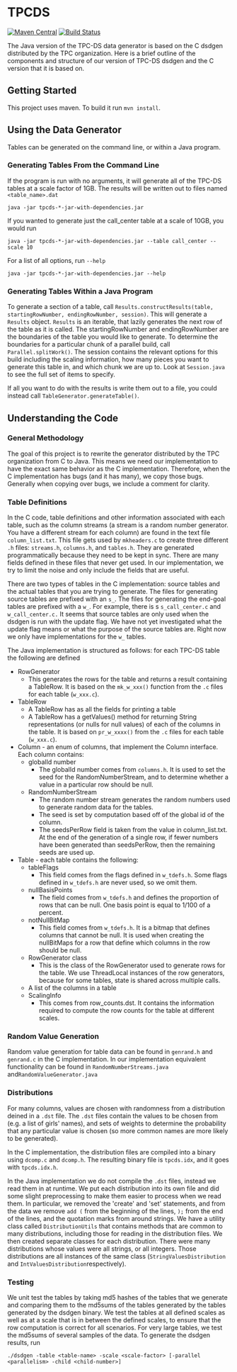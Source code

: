 # TPCDS
[![Maven Central](https://img.shields.io/maven-central/v/io.prestosql.tpcds/tpcds.svg?label=Maven%20Central)](https://search.maven.org/#search%7Cga%7C1%7Cg%3A%22io.prestosql.tpcds%22)
[![Build Status](https://travis-ci.com/prestosql/tpcds.svg?branch=master)](https://travis-ci.com/prestosql/tpcds)

The Java version of the TPC-DS data generator is based on the C dsdgen distributed
by the TPC organization. Here is a brief outline of the components and structure of our
version of TPC-DS dsdgen and the C version that it is based on.

## Getting Started
This project uses maven.  To build it run `mvn install`.

## Using the Data Generator

Tables can be generated on the command line, or within a Java program.

### Generating Tables From the Command Line
If the program is run with no arguments, it will generate all of the TPC-DS tables at
a scale factor of 1GB.  The results will be written out to files named `<table_name>.dat`

```java -jar tpcds-*-jar-with-dependencies.jar```

If you wanted to generate just the call_center table at a scale of 10GB, you would run

```java -jar tpcds-*-jar-with-dependencies.jar --table call_center --scale 10```

For a list of all options, run `--help`

```java -jar tpcds-*-jar-with-dependencies.jar --help```

### Generating Tables Within a Java Program
To generate a section of a table, call
`Results.constructResults(table, startingRowNumber, endingRowNumber, session)`.  This
will generate a `Results` object. `Results` is an iterable, that lazily generates the
next row of the table as it is called.  The startingRowNumber and endingRowNumber are
the boundaries of the table you would like to generate.  To determine the boundaries for
a particular chunk of a parallel build, call `Parallel.splitWork()`. The session contains
the relevant options for this build including the scaling information, how many pieces
you want to generate this table in, and which chunk we are up to.  Look at `Session.java`
to see the full set of items to specify.

If all you want to do with the results is write them out to a file, you could instead
call `TableGenerator.generateTable()`.

## Understanding the Code
### General Methodology
The goal of this project is to rewrite the generator distributed by the TPC organization
from C to Java. This means we need our implementation to have the exact  same behavior as
the C implementation.  Therefore, when the C implementation has bugs (and it has many),
we copy those bugs. Generally when copying over bugs, we include a comment for clarity.

### Table Definitions
In the C code, table definitions and other information associated with each table, such
as the column streams (a stream is a random number generator. You have a different stream
for each column) are found in the text file `column_list.txt`. This file gets used by 
`mkheaders.c` to create three different `.h` files: `streams.h`, `columns.h`, and
`tables.h`. They are generated programmatically because they need to be kept in sync.
There are many fields defined in these files that never get used. In our implementation,
we try to limit the noise and only include the fields that are useful.

There are two types of tables in the C implementation: source tables and the actual
tables that you are trying to generate. The files for generating source tables are
prefixed with an `s_`. The files for generating the end-goal tables are prefixed with a
`w_`. For example, there is s `s_call_center.c` and `w_call_center.c.`  It seems that source
tables are only used when the dsdgen is run with the update flag.  We have not yet
investigated what the update flag means or what the purpose of the source tables are. Right
now we only have implementations for the `w_` tables.
 
The Java implementation is structured as follows: for each TPC-DS table the following are
defined

* RowGenerator
    * This generates the rows for the table and returns a result containing a TableRow.
      It is based on the `mk_w_xxx()` function from the `.c` files for each table
      (`w_xxx.c`).
* TableRow
    * A TableRow has as all the fields for printing a table
    * A TableRow has a getValues() method for returning String representations (or nulls
      for null values) of each of the columns in the table. It is based on `pr_w_xxxx()`
      from the `.c` files for each table (`w_xxx.c`).
* Column - an enum of columns, that implement the Column interface.  Each column contains:
    * globalId number
        * The globalId number comes from  `columns.h`. It is used to set the seed for the
          RandomNumberStream, and to determine whether a value in a particular row should
          be null.
    * RandomNumberStream
        * The random number stream generates the random numbers used to generate random
          data for the tables.
        * The seed is set by computation based off of the global id of the column.
        * The seedsPerRow field is taken from the value in column_list.txt. At the end of
          the generation of a single row, if fewer numbers have been generated than
          seedsPerRow, then the remaining seeds are used up.
* Table - each table contains the following:
    * tableFlags
        * This field comes from the flags defined in `w_tdefs.h`. Some flags defined in
          `w_tdefs.h` are never used, so we omit them.
    * nullBasisPoints
        * The field comes from `w_tdefs.h` and defines the proportion of rows that can be
          null. One basis point is equal to 1/100 of a percent.
    * notNullBitMap
        * This field comes from `w_tdefs.h`. It is a bitmap that defines columns that
          cannot be null. It is used when creating the nullBitMaps for a row that define
          which columns in the row should be null.
    * RowGenerator class
        * This is the class of the RowGenerator used to generate rows for the table. We
          use ThreadLocal instances of the row generators, because for some tables, state
          is shared across multiple calls.
    * A list of the columns in a table
    * ScalingInfo
        * This comes from row_counts.dst. It contains the information required to compute
         the row counts for the table at different scales.


### Random Value Generation
Random value generation for table data can be found in `genrand.h` and `genrand.c` in the
C implementation. In our implementation equivalent functionality can be found in
`RandomNumberStreams.java` and`RandomValueGenerator.java`

### Distributions
For many columns, values are chosen with randomness from a distribution deined in a `.dst`
file. The `.dst` files contain the values to be chosen from (e.g. a list of girls' names),
and sets of weights to determine the probability that any particular value is chosen (so
more common names are more likely to be generated).
 
In the C implementation, the distribution files are compiled into a binary using `dcomp.c`
and `dcomp.h`. The resulting binary file is `tpcds.idx`, and it goes with `tpcds.idx.h`.

In the Java implementation we do not compile the `.dst` files, instead we read them in at
runtime. We put each distribution into its own file and did some slight preprocessing to
make them easier to process when we read them.  In particular, we removed the 'create'
and  'set' statements, and from the data we remove `add (`  from the beginning of the
lines, `);` from the end of the lines, and the quotation marks from around strings. We
have a utility class called `DistributionUtils` that contains methods that are common
to many distributions, including those for reading in the distribution files.  We then
created separate classes for each distribution. There were many distributions whose
values were all strings, or all integers. Those distributions are all instances of the
same class (`StringValuesDistribution` and `IntValuesDistribution`respectively).

### Testing
We unit test the tables by taking md5 hashes of the tables that we generate and comparing
them to the md5sums of the tables generated by the tables generated by the dsdgen binary.
We test the tables at all defined scales as well as at a scale that is in between the
defined scales, to ensure that the row computation is correct for all scenarios.  For
very large tables, we test the md5sums of several samples of the data.  To generate the
dsdgen results, run

```./dsdgen -table <table-name> -scale <scale-factor> [-parallel <parallelism> -child <child-number>]```
